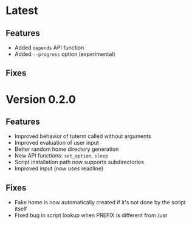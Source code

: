 # Latest

## Features

- Added `depends` API function
- Added `--progress` option (experimental)

## Fixes

# Version 0.2.0

## Features

- Improved behavior of tuterm called without arguments
- Improved evaluation of user input
- Better random home directory generation
- New API functions: `set_option`, `sleep`
- Script installation path now supports subdirectories
- Improved input (now uses readline)

## Fixes

- Fake home is now automatically created if it's not done by the script itself
- Fixed bug in script lookup when PREFIX is different from /usr
